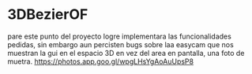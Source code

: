 # 3DBezierOF
pare este punto del proyecto logre implementara las funcionalidades pedidas, sin embargo aun percisten bugs sobre laa easycam que nos muestran la gui en el espacio 3D en vez del area en pantalla, una foto de muetra.
https://photos.app.goo.gl/wpgLHsYgAoAuUpsP8